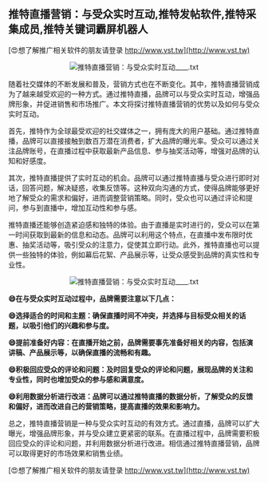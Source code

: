 ## **推特直播营销：与受众实时互动,推特发帖软件,推特采集成员,推特关键词霸屏机器人**

[😍想了解推广相关软件的朋友请登录 http://www.vst.tw](http://www.vst.tw)

 <center><img src="https://vst.tw/MP4/tuiguang/png/1.png" alt="推特直播营销：与受众实时互动____.txt"></center>

随着社交媒体的不断发展和普及，营销方式也在不断变化。其中，推特直播营销成为了越来越受欢迎的一种方式。通过推特直播，品牌可以与受众实时互动，增强品牌形象，并促进销售和市场推广。本文将探讨推特直播营销的优势以及如何与受众实时互动。

首先，推特作为全球最受欢迎的社交媒体之一，拥有庞大的用户基础。通过推特直播，品牌可以直接接触到数百万潜在消费者，扩大品牌的曝光率。受众可以通过关注品牌账号，在直播过程中获取最新产品信息、参与抽奖活动等，增强对品牌的认知和好感度。

其次，推特直播提供了实时互动的机会。品牌可以通过推特直播与受众进行即时对话，回答问题，解决疑惑，收集反馈等。这种双向沟通的方式，使得品牌能够更好地了解受众的需求和偏好，进而调整营销策略。同时，受众也可以通过评论和提问，参与到直播中，增加互动性和参与感。

推特直播还能够创造紧迫感和独特的体验。由于直播是实时进行的，受众可以在第一时间获取到最新的信息和动态。品牌可以利用这个特点，在直播中发布限时优惠、抽奖活动等，吸引受众的注意力，促使其立即行动。此外，推特直播也可以提供一些独特的体验，例如幕后花絮、产品展示等，让受众感受到品牌的真实性和专业性。

 <center><img src="https://vst.tw/MP4/tuiguang/png/4.png" alt="推特直播营销：与受众实时互动____.txt"></center>

**😄在与受众实时互动过程中，品牌需要注意以下几点：**

**😄选择适合的时间和主题：确保直播时间不冲突，并选择与目标受众相关的话题，以吸引他们的兴趣和参与度。**

**😄提前准备好内容：在直播开始之前，品牌需要事先准备好相关的内容，包括演讲稿、产品展示等，以确保直播的流畅和有趣。**

**😄积极回应受众的评论和问题：及时回复受众的评论和问题，展现品牌的关注和专业性，同时也增加受众的参与感和满意度。**

**😄利用数据分析进行改进：品牌可以通过推特直播的数据分析，了解受众的反馈和偏好，进而改进自己的营销策略，提高直播的效果和影响力。**

总之，推特直播营销是一种与受众实时互动的有效方式。通过直播，品牌可以扩大曝光，增强品牌形象，并与受众建立更紧密的联系。在直播过程中，品牌需要积极回应受众的评论和问题，并利用数据分析进行改进。相信通过推特直播营销，品牌可以取得更好的市场效果和销售业绩。

[😍想了解推广相关软件的朋友请登录 http://www.vst.tw](http://www.vst.tw)




